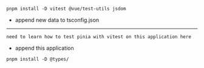 ```
pnpm install -D vitest @vue/test-utils jsdom

```
- append new data to tsconfig.json

---

```
need to learn how to test pinia with vitest on this application here
```

- append this application

```
pnpm install -D @types/
```
